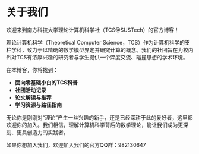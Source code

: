 # 关于我们

欢迎来到南方科技大学理论计算机科学社（TCS@SUSTech）的官方博客！

理论计算机科学（Theoretical Computer Science，TCS）作为计算机科学的支柱学科，致力于以精确的数学模型界定并研究计算的概念。我们的社团旨在为校内外对TCS有浓厚兴趣的研究者与学生提供一个深度交流、碰撞思想的学术环境。

在本博客，你将找到：

- **面向零基础小白的TCS科普**
- **社团活动记录**
- **论文解读与推荐**
- **学习资源与路径指南**

无论你是刚刚对“理论”产生一丝兴趣的新手，还是已经深耕于此的爱好者，这里都欢迎你的加入。我们相信，理解计算机科学背后的数学理论，能让我们成为更深刻、更具创造力的实践者。

如果你想加入我们，欢迎加入我们的官方QQ群：982130647

